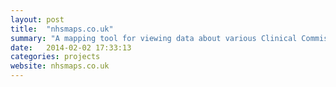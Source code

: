 ```yaml
---
layout: post
title:  "nhsmaps.co.uk"
summary: "A mapping tool for viewing data about various Clinical Commissioning Groups"
date:   2014-02-02 17:33:13
categories: projects
website: nhsmaps.co.uk
---
```

